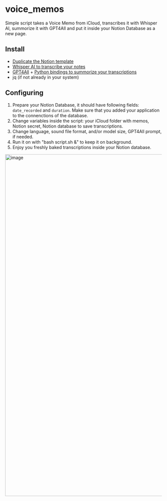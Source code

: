 # voice_memos
Simple script takes a Voice Memo from iCloud, transcribes it with Whisper AI, summorize it with GPT4All and put it inside your Notion Database as a new page.

## Install

- [Duplicate the Notion template](https://artyomalekseev.notion.site/aebfff89f28c4320a94226df2b569447?v=2fa70c9b8d3f44b4a0b89003f32d9d5c&pvs=4)
- [Whisper AI to transcribe your notes](https://duckduckgo.com)
- [GPT4All](https://github.com/nomic-ai/gpt4all) + [Python bindings to summorize your transcriptions](https://github.com/nomic-ai/gpt4all/blob/main/gpt4all-bindings/python/README.md)
- jq (if not already in your system)

## Configuring

1) Prepare your Notion Database, it should have following fields: `date_recorded` and `duration`. Make sure that you added your application to the connenctions of the database.
2) Change variables inside the script: your iCloud folder with memos, Notion secret, Notion database to save transcriptions.
3) Change language, sound file format, and/or model size, GPT4All prompt, if needed.
4) Run it on with "bash script.sh &" to keep it on background.
5) Enjoy you freshly baked transcriptions inside your Notion database.

<img width="1097" alt="image" src="https://github.com/rexolion/voice_memos/assets/20303265/fb621da6-5599-48d2-a5a1-aa6125f4d6b6">

